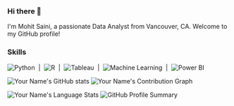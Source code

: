 ### Hi there 👋


 I'm Mohit Saini, a passionate Data Analyst from Vancouver, CA. Welcome to my GitHub profile! 
 
 ### Skills
![Python](https://img.shields.io/badge/-Python-3776AB?logo=python&logoColor=white&style=flat) &nbsp;|&nbsp; ![R](https://img.shields.io/badge/-R-276DC3?logo=r&logoColor=white&style=flat) &nbsp;|&nbsp; ![Tableau](https://img.shields.io/badge/-Tableau-E97627?logo=tableau&logoColor=white&style=flat) &nbsp;|&nbsp; ![Machine Learning](https://img.shields.io/badge/-Machine%20Learning-FF6F00?logo=python&logoColor=white&style=flat) &nbsp;|&nbsp; ![Power BI](https://img.shields.io/badge/-Power%20BI-F2C811?logo=microsoft-power-bi&logoColor=white&style=flat)
 
![Your Name's GitHub stats](https://github-readme-stats.vercel.app/api?username=mohit020888&show_icons=true&theme=dracula&count_private=true)  ![Your Name's Contribution Graph](https://github-readme-streak-stats.herokuapp.com/?user=mohit020888&theme=dark)



![Your Name's Language Stats](https://github-readme-stats.vercel.app/api/top-langs/?username=mohit020888&layout=compact&langs_count=10&theme=dracula) ![GitHub Profile Summary](https://github-profile-summary-cards.vercel.app/api/cards/profile-details?username=mohit020888&theme=dracula)















